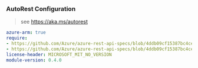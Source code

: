 ### AutoRest Configuration

> see https://aka.ms/autorest

``` yaml
azure-arm: true
require:
- https://github.com/Azure/azure-rest-api-specs/blob/4ddb09cf15387bc4ce136675bc08c21e92f11087/specification/confidentialledger/resource-manager/readme.md
- https://github.com/Azure/azure-rest-api-specs/blob/4ddb09cf15387bc4ce136675bc08c21e92f11087/specification/confidentialledger/resource-manager/readme.go.md
license-header: MICROSOFT_MIT_NO_VERSION
module-version: 0.4.0

```